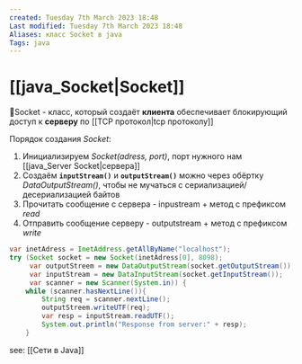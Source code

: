 ```yaml
---
created: Tuesday 7th March 2023 18:48
Last modified: Tuesday 7th March 2023 18:48
Aliases: класс Socket в java
Tags: java
---
```


# [[java_Socket|Socket]]

📌Socket - класс, который создаёт **клиента** обеспечивает блокирующий доступ к **серверу** по [[TCP протокол|tcp протоколу]] 

Порядок создания *Socket*:
1. Инициализируем *Socket(adress, port)*, порт нужного нам [[java_Server Socket|сервера]]
2. Создаём **`inputStream()`** и **`outputStream()`** можно через обёртку *DataOutputStream()*, чтобы не мучаться с сериализацией/десериализацией байтов
4. Прочитать сообщение с сервера - inpustream + метод с префиксом *read*
5. Отправить сообщение серверу - outputstream + метод с префиксом *write*

```java
var inetAdress = InetAddress.getAllByName("localhost");  
try (Socket socket = new Socket(inetAdress[0], 8098);  
     var outputStreem = new DataOutputStream(socket.getOutputStream());  
     var inputStream = new DataInputStream(socket.getInputStream());  
     var scanner = new Scanner(System.in)) {  
    while (scanner.hasNextLine()){  
        String req = scanner.nextLine();  
        outputStreem.writeUTF(req);  
        var resp = inputStream.readUTF();  
        System.out.println("Response from server:" + resp);  
    }
```

see: [[Сети в Java]]
